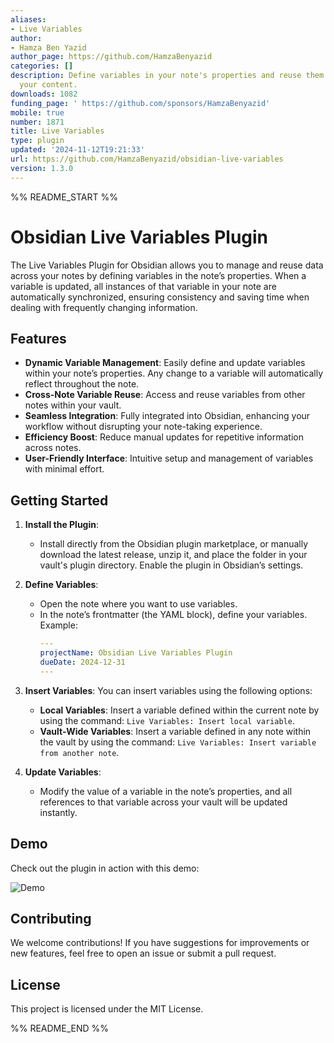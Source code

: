 ```yaml
---
aliases:
- Live Variables
author:
- Hamza Ben Yazid
author_page: https://github.com/HamzaBenyazid
categories: []
description: Define variables in your note's properties and reuse them throughout
  your content.
downloads: 1082
funding_page: ' https://github.com/sponsors/HamzaBenyazid'
mobile: true
number: 1871
title: Live Variables
type: plugin
updated: '2024-11-12T19:21:33'
url: https://github.com/HamzaBenyazid/obsidian-live-variables
version: 1.3.0
---
```


%% README_START %%

# Obsidian Live Variables Plugin

The Live Variables Plugin for Obsidian allows you to manage and reuse data across your notes by defining variables in the note’s properties. When a variable is updated, all instances of that variable in your note are automatically synchronized, ensuring consistency and saving time when dealing with frequently changing information.

## Features
- **Dynamic Variable Management**: Easily define and update variables within your note’s properties. Any change to a variable will automatically reflect throughout the note.
- **Cross-Note Variable Reuse**: Access and reuse variables from other notes within your vault.
- **Seamless Integration**: Fully integrated into Obsidian, enhancing your workflow without disrupting your note-taking experience.
- **Efficiency Boost**: Reduce manual updates for repetitive information across notes.
- **User-Friendly Interface**: Intuitive setup and management of variables with minimal effort.

## Getting Started

1. **Install the Plugin**:
   - Install directly from the Obsidian plugin marketplace, or manually download the latest release, unzip it, and place the folder in your vault's plugin directory. Enable the plugin in Obsidian’s settings.

2. **Define Variables**:
   - Open the note where you want to use variables.
   - In the note’s frontmatter (the YAML block), define your variables. Example:
     ```yaml
     ---
     projectName: Obsidian Live Variables Plugin
     dueDate: 2024-12-31
     ---
     ```

3. **Insert Variables**:
   You can insert variables using the following options:
   - **Local Variables**: Insert a variable defined within the current note by using the command: `Live Variables: Insert local variable`.
   - **Vault-Wide Variables**: Insert a variable defined in any note within the vault by using the command: `Live Variables: Insert variable from another note`.

4. **Update Variables**:
   - Modify the value of a variable in the note’s properties, and all references to that variable across your vault will be updated instantly.

## Demo
Check out the plugin in action with this demo:

![Demo](https://raw.githubusercontent.com/HamzaBenyazid/obsidian-live-variables/HEAD/demo/demo.gif)

## Contributing
We welcome contributions! If you have suggestions for improvements or new features, feel free to open an issue or submit a pull request.

## License
This project is licensed under the MIT License.


%% README_END %%